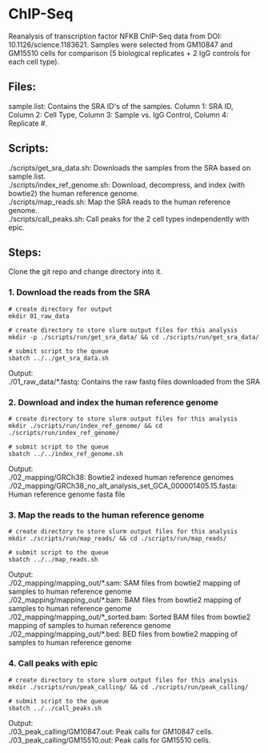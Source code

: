 # ChIP-Seq
Reanalysis of transcription factor NFKB ChIP-Seq data from DOI: 10.1126/science.1183621. Samples were selected from GM10847 and GM15510 cells for comparison (5 biological replicates + 2 IgG controls for each cell type). 

## Files:
sample.list: Contains the SRA ID's of the samples. Column 1: SRA ID, Column 2: Cell Type, Column 3: Sample vs. IgG Control, Column 4: Replicate #.

## Scripts:
./scripts/get_sra_data.sh: Downloads the samples from the SRA based on sample.list.  
./scripts/index_ref_genome.sh: Download, decompress, and index (with bowtie2) the human reference genome.  
./scripts/map_reads.sh: Map the SRA reads to the human reference genome.  
./scripts/call_peaks.sh: Call peaks for the 2 cell types independently with epic.  

## Steps:  
Clone the git repo and change directory into it.  
### 1. Download the reads from the SRA
```
# create directory for output
mkdir 01_raw_data  

# create directory to store slurm output files for this analysis
mkdir -p ./scripts/run/get_sra_data/ && cd ./scripts/run/get_sra_data/  

# submit script to the queue
sbatch ../../get_sra_data.sh  
```

Output:  
  ./01_raw_data/*.fastq: Contains the raw fastq files downloaded from the SRA

### 2. Download and index the human reference genome
```
# create directory to store slurm output files for this analysis
mkdir ./scripts/run/index_ref_genome/ && cd ./scripts/run/index_ref_genome/  

# submit script to the queue
sbatch ../../index_ref_genome.sh  
```

Output:  
  ./02_mapping/GRCh38: Bowtie2 indexed human reference genomes  
  ./02_mapping/GRCh38_no_alt_analysis_set_GCA_000001405.15.fasta: Human reference genome fasta file
  
### 3. Map the reads to the human reference genome  
```
# create directory to store slurm output files for this analysis
mkdir ./scripts/run/map_reads/ && cd ./scripts/run/map_reads/  

# submit script to the queue
sbatch ../../map_reads.sh  
 ```
 
Output:  
  ./02_mapping/mapping_out/\*.sam: SAM files from bowtie2 mapping of samples to human reference genome  
  ./02_mapping/mapping_out/\*.bam: BAM files from bowtie2 mapping of samples to human reference genome   
  ./02_mapping/mapping_out/\*_sorted.bam: Sorted BAM files from bowtie2 mapping of samples to human reference genome  
  ./02_mapping/mapping_out/\*.bed: BED files from bowtie2 mapping of samples to human reference genome  
  
### 4. Call peaks with epic  
```
# create directory to store slurm output files for this analysis
mkdir ./scripts/run/peak_calling/ && cd ./scripts/run/peak_calling/  

# submit script to the queue
sbatch ../../call_peaks.sh  
 ```
Output:  
./03_peak_calling/GM10847.out: Peak calls for GM10847 cells.  
./03_peak_calling/GM15510.out: Peak calls for GM15510 cells.  



